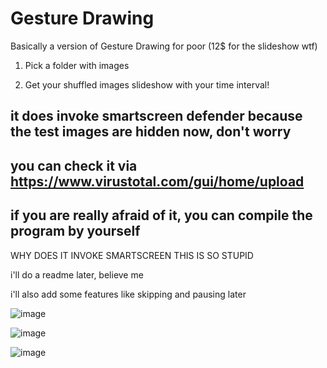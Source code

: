 # Gesture Drawing
Basically a version of Gesture Drawing for poor (12$ for the slideshow wtf)

1. Pick a folder with images

2. Get your shuffled images slideshow with your time interval!

## it does invoke smartscreen defender because the test images are hidden now, don't worry
## you can check it via https://www.virustotal.com/gui/home/upload
## if you are really afraid of it, you can compile the program by yourself
WHY DOES IT INVOKE SMARTSCREEN THIS IS SO STUPID

i'll do a readme later, believe me

i'll also add some features like skipping and pausing later

![image](https://github.com/user-attachments/assets/274de13c-7f58-435c-bbce-59b1bff70460)

![image](https://github.com/user-attachments/assets/34c7e21f-f587-429b-94c3-314ec02a0f6c)

![image](https://github.com/user-attachments/assets/30fa85e9-1af3-4fbe-b87a-99a61df80106)


